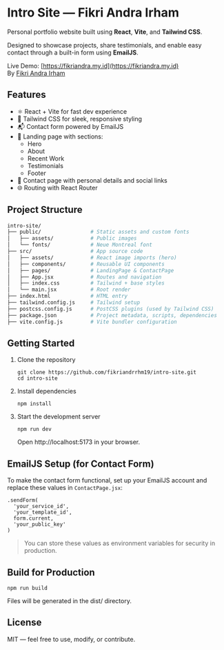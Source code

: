 # Intro Site — Fikri Andra Irham

Personal portfolio website built using **React**, **Vite**, and **Tailwind CSS**.  

Designed to showcase projects, share testimonials, and enable easy contact through a built-in form using **EmailJS**.

Live Demo: [https://fikriandra.my.id](https://fikriandra.my.id)  
By [Fikri Andra Irham](mailto:fikri.andrhm@gmail.com)

## Features

- ⚛️ React + Vite for fast dev experience
- 🎨 Tailwind CSS for sleek, responsive styling
- 📬 Contact form powered by EmailJS
- 💼 Landing page with sections:
  - Hero
  - About
  - Recent Work
  - Testimonials
  - Footer
- 📄 Contact page with personal details and social links
- 🌐 Routing with React Router


## Project Structure

```bash
intro-site/
├── public/                # Static assets and custom fonts
│   ├── assets/            # Public images
│   └── fonts/             # Neue Montreal font
├── src/                   # App source code
│   ├── assets/            # React image imports (hero)
│   ├── components/        # Reusable UI components
│   ├── pages/             # LandingPage & ContactPage
│   ├── App.jsx            # Routes and navigation
│   ├── index.css          # Tailwind + base styles
│   └── main.jsx           # Root render
├── index.html             # HTML entry
├── tailwind.config.js     # Tailwind setup
├── postcss.config.js      # PostCSS plugins (used by Tailwind CSS)
├── package.json           # Project metadata, scripts, dependencies
├── vite.config.js         # Vite bundler configuration
```

## Getting Started

1. Clone the repository

    ```
    git clone https://github.com/fikriandrrhm19/intro-site.git
    cd intro-site
    ```

2. Install dependencies

    ```
    npm install
    ```

3. Start the development server
    ```
    npm run dev
    ```
    
    Open http://localhost:5173 in your browser.

## EmailJS Setup (for Contact Form)

To make the contact form functional, set up your EmailJS account and replace these values in `ContactPage.jsx`:

```
.sendForm(
  'your_service_id',
  'your_template_id',
  form.current,
  'your_public_key'
)
```
> You can store these values as environment variables for security in production.

## Build for Production

```
npm run build
```

Files will be generated in the dist/ directory.

## License

MIT — feel free to use, modify, or contribute.